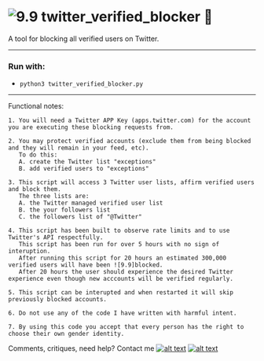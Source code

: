 # ![9.9] twitter_verified_blocker :seedling: 
A tool for blocking all verified users on Twitter. 



--------

### Run with:
 *  `python3 twitter_verified_blocker.py`
 
--------
 

Functional notes:


    1. You will need a Twitter APP Key (apps.twitter.com) for the account you are executing these blocking requests from.
    
    2. You may protect verified accounts (exclude them from being blocked and they will remain in your feed, etc). 
       To do this:
       A. create the Twitter list "exceptions" 
       B. add verified users to "exceptions" 
        
    3. This script will access 3 Twitter user lists, affirm verified users and block them. 
       The three lists are:
       A. the Twitter managed verified user list
       B. the your followers list
       C. the followers list of "@Twitter"

    4. This script has been built to observe rate limits and to use Twitter's API respectfully. 
       This script has been run for over 5 hours with no sign of interuption. 
       After running this script for 20 hours an estimated 300,000 verified users will have been ![9.9]blocked. 
       After 20 hours the user should experience the desired Twitter experience even though new acccounts will be verified regularly.
       
    5. This script can be interupted and when restarted it will skip previously blocked accounts.
    
    6. Do not use any of the code I have written with harmful intent. 
    
    7. By using this code you accept that every person has the right to choose their own gender identity.  
    

Comments, critiques, need help? Contact me [![alt text][6.3]][3]  [![alt text][1.2]][1]

<!-- Please don't remove this: Grab your social icons from https://github.com/carlsednaoui/gitsocial -->
[1.2]: https://i.imgur.com/wWzX9uB.png (twitter icon without padding)
[1]: https://www.twitter.com/AGreenDCBike
[6.3]: http://i.imgur.com/9I6NRUm.png (github icon without padding)
[3]: https://github.com/antoinemcgrath

[9.9]: http://i.imgur.com/Ycvb3WC.png (Blocked Twitter verified icon)

